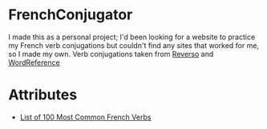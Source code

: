 # FrenchConjugator

I made this as a personal project;
I'd been looking for a website to practice my French verb conjugations but couldn't find any sites that worked for me, so I made my own.
Verb conjugations taken from <a href="[reverso.net](https://www.reverso.net/vocabulary)">Reverso</a> and <a href="[wordreference.com](https://www.wordreference.com/conj/frverbs.aspx)">WordReference</a>

# Attributes

<ul>
<li><a href="https://www.linguasorb.com/french/verbs/most-common-verbs/">List of 100 Most Common French Verbs</a></li>
</ul>

